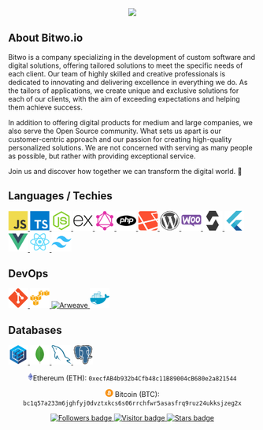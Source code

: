 <div align="center">
  <a href="https://bitwo.io" target="_blank">
    <img src="https://arweave.net/TubmCW4c72RhE4WLEVK9iqOsP10oKYWyDRjEZ5kdmMA">
  </a>
</div>

<h2>About Bitwo.io</h2>
<p>Bitwo is a company specializing in the development of custom software and digital solutions, offering tailored solutions to meet the specific needs of each client. Our team of highly skilled and creative professionals is dedicated to innovating and delivering excellence in everything we do. As the tailors of applications, we create unique and exclusive solutions for each of our clients, with the aim of exceeding expectations and helping them achieve success.</p>
<p>In addition to offering digital products for medium and large companies, we also serve the Open Source community. What sets us apart is our customer-centric approach and our passion for creating high-quality personalized solutions. We are not concerned with serving as many people as possible, but rather with providing exceptional service.</p>
<p>Join us and discover how together we can transform the digital world. 🚀</p>

<div>
  <h2>Languages / Techies</h2>
  <div>
    <a href="https://developer.mozilla.org/en-US/docs/Web/JavaScript/" target="_blank" rel="noreferrer">
      <img src="https://raw.githubusercontent.com/devicons/devicon/master/icons/javascript/javascript-original.svg" alt="JavaScript" width="40" height="40"/>
    </a>
    <a href="https://www.typescriptlang.org/" target="_blank" rel="noreferrer">
      <img src="https://raw.githubusercontent.com/devicons/devicon/master/icons/typescript/typescript-original.svg" alt="TypeScript" width="40" height="40"/>
    </a>
    <a href="https://nodejs.org/en/" target="_blank" rel="noreferrer">
      <img src="https://raw.githubusercontent.com/devicons/devicon/master/icons/nodejs/nodejs-plain.svg" alt="NodeJS" width="40" height="40"/>
    </a>
    <a href="https://expressjs.com/" target="_blank" rel="noreferrer">
      <img src="https://github.com/devicons/devicon/raw/master/icons/express/express-original.svg" alt="ExpressJS" width="40" height="40"/>
    </a>
    <a href="https://graphql.org/" target="_blank" rel="noreferrer">
      <img src="https://raw.githubusercontent.com/devicons/devicon/master/icons/graphql/graphql-plain.svg" alt="GraphQL" width="40" height="40"/>
    </a>
    <a href="https://www.php.net/" target="_blank" rel="noreferrer">
      <img src="https://raw.githubusercontent.com/devicons/devicon/master/icons/php/php-plain.svg" alt="PHOP" width="40" height="40"/>
    </a>
    <a href="https://laravel.com/" target="_blank" rel="noreferrer">
      <img src="https://raw.githubusercontent.com/devicons/devicon/master/icons/laravel/laravel-plain.svg" alt="Laravel" width="40" height="40"/>
    </a>
    <a href="https://wordpress.org/" target="_blank" rel="noreferrer">
      <img src="https://raw.githubusercontent.com/devicons/devicon/master/icons/wordpress/wordpress-plain.svg" alt="WordPress" width="40" height="40"/>
    </a>
    <a href="https://woocommerce.com/" target="_blank" rel="noreferrer">
      <img src="https://github.com/devicons/devicon/raw/master/icons/woocommerce/woocommerce-plain.svg" alt="WooCommerce" width="40" height="40"/>
    </a>
    <a href="https://soliditylang.org/" target="_blank" rel="noreferrer">
      <img src="https://github.com/devicons/devicon/raw/master/icons/solidity/solidity-plain.svg" alt="Solidity" width="40" height="40"/>
    </a>
    <a href="https://flutter.dev/" target="_blank" rel="noreferrer">
        <img src="https://raw.githubusercontent.com/devicons/devicon/master/icons/flutter/flutter-original.svg" alt="Flutter" width="40" height="40"
    </a>
    <a href="https://vuejs.org" target="_blank" rel="noreferrer">
      <img src="https://raw.githubusercontent.com/devicons/devicon/master/icons/vuejs/vuejs-original.svg" alt="VueJS" width="40" height="40">
    </a>
    <a href="https://react.dev/" target="_blank" rel="noreferrer">
        <img src="https://raw.githubusercontent.com/devicons/devicon/master/icons/react/react-original.svg" alt="React" width="40" height="40"
    </a>
    <a href="https://tailwindcss.com" target="_blank" rel="noreferrer">
        <img src="https://raw.githubusercontent.com/devicons/devicon/master/icons/tailwindcss/tailwindcss-plain.svg" alt="TailwindCSS" width="40" height="40" />
    </a>
  </div>
</div>

<div>
  <h2>DevOps</h2>
  <div>
    <a href="https://git-scm.com/" target="_blank" rel="noreferrer">
      <img src="https://github.com/devicons/devicon/raw/master/icons/git/git-plain.svg" alt="GIT" width="40" height="40"/>
    </a>
    <a href="https://aws.amazon.com/" target="_blank" rel="noreferrer">
      <img src="https://raw.githubusercontent.com/devicons/devicon/master/icons/amazonwebservices/amazonwebservices-original.svg" alt="AWS" width="40" height="40"/>
    </a>
    <a href="https://www.arweave.org/" target="_blank" rel="noreferrer">
      <img src="https://arweave.net/wsRvOLNSSw5RaZcSV1sCwIZL0HERto-iEf1xETxcaZE" alt="Arweave" width="40" height="40"/>
    </a>
    <a href="https://www.docker.com/" target="_blank" rel="noreferrer">
      <img src="https://raw.githubusercontent.com/devicons/devicon/master/icons/docker/docker-plain.svg" alt="Docker" width="40" height="40"/>
    </a>
  </div>
</div>

<div>
  <h2>Databases</h2>
  <div>
    <a href="https://sequelize.org/" target="_blank" rel="noreferrer">
      <img src="https://github.com/devicons/devicon/raw/master/icons/sequelize/sequelize-original.svg" alt="Sequelize" width="40" height="40"/>
    </a>
    <a href="https://www.mongodb.com/" target="_blank" rel="noreferrer">
      <img src="https://github.com/devicons/devicon/raw/master/icons/mongodb/mongodb-original.svg" alt="MongoDB" width="40" height="40"/>
    </a>
    <a href="https://www.mysql.com/" target="_blank" rel="noreferrer">
      <img src="https://github.com/devicons/devicon/raw/master/icons/mysql/mysql-plain.svg" alt="MySQL" width="40" height="40"/>
    </a>
    <a href="https://www.postgresql.org/" target="_blank" rel="noreferrer">
      <img src="https://github.com/devicons/devicon/raw/master/icons/postgresql/postgresql-original.svg" alt="PostgreSQL" width="40" height="40"/>
    </a>
  </div>
</div>

<div align="center">
  <p>
    <img src="https://github.com/bitwoio/.github/blob/main/assets/ethereum-logo.png" alt="Ethereum" height="16"/><span>Ethereum (ETH):</span> <code>0xecfAB4b932b4Cfb48c11B89004cB680e2a821544</code>
  </p>
  <p>
    <img src="https://github.com/bitwoio/.github/blob/main/assets/bitcoin-logo.png" alt="Bitcoin" height="16"/> <span>Bitcoin (BTC):</span> <code>bc1q57a233m6jghfyj0dvztxkcs6s06rrchfwr5asasfrq9ruz24ukksjzeg2x</code>
  </p>
  <div align="center">
    <a href="https://github.com/ItsAnunesS/" target="_blank">
      <img src="https://img.shields.io/github/followers/bitwo?color=b100e3" alt="Followers badge"/>
    </a>
    <a href="https://github.com/ItsAnunesS/" target="_blank">
      <img src="https://komarev.com/ghpvc/?username=bitwo&color=b100e3&style=flat&label=visitors" alt="Visitor badge"/>
    </a>
    <a href="https://github.com/ItsAnunesS/" target="_blank">
      <img src="https://img.shields.io/github/stars/bitwo?color=b100e3" alt="Stars badge" />
    </a>
  </div>
</div>
